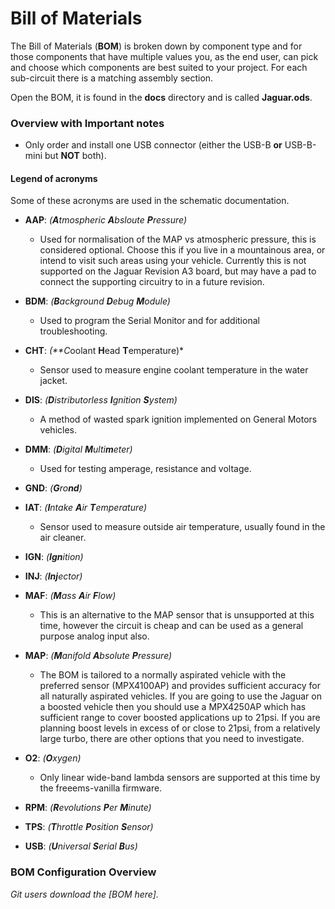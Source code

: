 # Bill of Materials

The Bill of Materials (**BOM**) is broken down by component type and for those components that have multiple values you, as the end user, can pick and choose which components are best suited to your project. For each sub-circuit there is a matching assembly section.

Open the BOM, it is found in the **docs** directory and is called **Jaguar.ods**.

### Overview with Important notes

- Only order and install one USB connector (either the USB-B **or** USB-B-mini but **NOT** both).

#### Legend of acronyms ####
Some of these acronyms are used in the schematic documentation.

- **AAP**: *(**A**tmospheric **A**bsloute **P**ressure)* 
  	- Used for normalisation of the MAP vs atmospheric pressure, this is considered optional. Choose this if you live in a mountainous area, or intend to visit such areas using your vehicle.  Currently this is not supported on the Jaguar Revision A3 board, but may have a pad to connect the supporting circuitry to in a future revision.

- **BDM**: *(**B**ackground **D**ebug **M**odule)*
	- Used to program the Serial Monitor and for additional troubleshooting.

- **CHT**: *(**C*oolant **H**ead **T**emperature)*
	- Sensor used to measure engine coolant temperature in the water jacket.

- **DIS**: *(**D**istributorless **I**gnition **S**ystem)*
	- A method of wasted spark ignition implemented on General Motors vehicles.

- **DMM**: *(**D**igital **M**ulti**m**eter)*
	- Used for testing amperage, resistance and voltage.

- **GND**: *(**G**ro**nd**)*

- **IAT**: *(**I**ntake **A**ir **T**emperature)*
	- Sensor used to measure outside air temperature, usually found in the air cleaner.
	
- **IGN**: *(**Ign**ition)*
 
- **INJ**: *(**Inj**ector)*

- **MAF**: *(**M**ass **A**ir **F**low)* 
	- This is an alternative to the MAP sensor that is unsupported at this time, however the circuit is cheap and can be used as a general purpose analog input also.
 
- **MAP**: *(**M**anifold **A**bsolute **P**ressure)* 
	- The BOM is tailored to a normally aspirated vehicle with the preferred sensor (MPX4100AP) and provides sufficient accuracy for all naturally aspirated vehicles.  If you are going to use the Jaguar on a boosted vehicle then you should use a MPX4250AP which has sufficient range to cover boosted applications up to 21psi. If you are planning boost levels in excess of or close to 21psi, from a relatively large turbo, there are other options that you need to investigate.

- **O2**: *(**O**xygen)*
  	- Only linear wide-band lambda sensors are supported at this time by the freeems-vanilla firmware.

- **RPM**: *(**R**evolutions **P**er **M**inute)*

- **TPS**: *(**T**hrottle **P**osition **S**ensor)*

- **USB**: *(**U**niversal **S**erial **B**us)*

### BOM Configuration Overview

*Git users download the [BOM here].*

